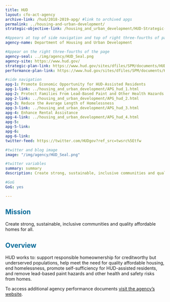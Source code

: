 ```yaml
---
title: HUD
layout: cfo-act-agency
archive-link: /hud/2018-2019-apg/ #link to archived apgs
permalink: ../housing-and-urban-development/
strategic-objective-link: /housing_and_urban_development/HUD-Strategic-Objectives.pdf

#Appears at top of side navigation and top of right three-fourths of page
agency-name: Department of Housing and Urban Development

#Appear on the right three-fourths of the page
agency-seal: ../img/agency/HUD_Seal.png
agency-site: https://www.hud.gov/
strategic-plan-link: https://www.hud.gov/sites/dfiles/SPM/documents/HUDSTRATEGICPLAN2018-2022.pdf
performance-plan-link: https://www.hud.gov/sites/dfiles/SPM/documents/HUDFY2020APP-FY2018APR-3.22.2019.pdf

#side navigation
apg-1: Promote Economic Opportunity for HUD-Assisted Residents
apg-1-link: ../housing_and_urban_development/APG_hud_1.html
apg-2: Protect Families From Lead-Based Paint and Other Health Hazards
apg-2-link: ../housing_and_urban_development/APG_hud_2.html
apg-3: Reduce the Average Length of Homelessness
apg-3-link: ../housing_and_urban_development/APG_hud_3.html
apg-4: Enhance Rental Assistance
apg-4-link: ../housing_and_urban_development/APG_hud_4.html
apg-5:
apg-5-link:
apg-6:
apg-6-link:
twitter-feed: https://twitter.com/HUDgov?ref_src=twsrc%5Etfw

#twitter and blog image
image: "/img/agency/HUD_Seal.png"

#twitter variables
summary: summary
description: Create strong, sustainable, inclusive communities and quality affordable homes for all.

#GoG
GoG: yes

---
```


<div class="usa-grid usa-graphic_list-row">
  <div class="usa-width-one-whole usa-media_block agency-page-section">
    <h2 style="color:#046b99;">Mission</h2>
    <p>Create strong, sustainable, inclusive communities and quality affordable homes for all.</p>
  </div>
</div>

<div class="usa-grid usa-graphic_list-row">
  <div class="usa-width-one-whole usa-media_block agency-page-section">
    <h2 style="color:#046b99;">Overview</h2>
    <p>HUD works to: support responsible homeownership for creditworthy but underserved populations, help meet the need for quality affordable housing, end homelessness, promote self-sufficiency for HUD-assisted residents, and remove lead-based paint hazards and other health and safety risks from homes.
    </p>
  </div>
</div>

<div class="usa-grid usa-graphic_list-row">
  <div class="usa-width-one-whole usa-media_block">
    <p>To access additional agency performance documents <a href="https://www.hud.gov/sites/dfiles/SPM/documents/FY19_APP.pdf" target="_blank">visit the agency’s website</a>.</p>
  </div>
</div>
